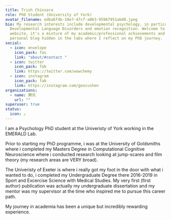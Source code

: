 ```yaml
---
title: Trish Chinzara
role: PhD Student (University of York)
avatar_filename: edba6f4b-10e7-47cf-a063-95967951abd0.jpeg
bio: My research interests include developmental psychology, in particular
  Developmental Language Disorders and emotion recognition. Welcome to my
  website, it's a mixture of my academic/professional achievements and also a
  personal blog hidden in the tabs where I reflect on my PhD journey.
social:
  - icon: envelope
    icon_pack: fas
    link: "about/#contact "
  - icon: twitter
    icon_pack: fab
    link: https://twitter.com/wowchemy
  - icon: instagram
    icon_pack: fab
    link: https://instagram.com/geocushen
organizations:
  - name: 腾讯
    url: ""
superuser: true
status:
  icon: ☕️
---
```

I am a Psychology PhD student at the Univeristy of York working in the EMERALD Lab. 

Prior to starting my PhD programme, i was at the University of Goldsmiths where i completed my Masters Degree in Computational Cognitive Neuroscience where i conducted research looking at jump-scares and film theory (my research areas are VERY broad). 

The Univeristy of Exeter is where i really got my foot in the door with what i wanted to do, i completed my Undergraduate Degree there 2016-2019 in Sport and Excercise Science with Medical Studies. My very first (first author) publication was actually my undergraduate dissertation and my mentor was my supervisor at the time who inspired me to pursue this career path.

My journey in academia has been a unique but incredibly rewarding experience.